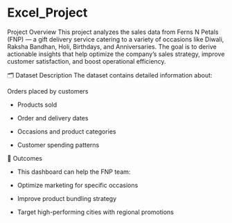 # Excel_Project

Project Overview
This project analyzes the sales data from Ferns N Petals (FNP) — a gift delivery service catering to a variety of occasions like Diwali, Raksha Bandhan, Holi, Birthdays, and Anniversaries. The goal is to derive actionable insights that help optimize the company’s sales strategy, improve customer satisfaction, and boost operational efficiency.

🗂️ Dataset Description
The dataset contains detailed information about:

Orders placed by customers

- Products sold

- Order and delivery dates

- Occasions and product categories

- Customer spending patterns

🚀 Outcomes
- This dashboard can help the FNP team:

- Optimize marketing for specific occasions

- Improve product bundling strategy

- Target high-performing cities with regional promotions



